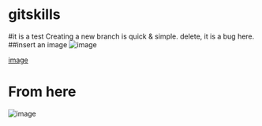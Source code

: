# gitskills
#it is a test
Creating a new branch is quick & simple. delete, it is a bug here.
##insert an image
![image](https://github.com/mynameiszhangyong/gitskills/blob/master/an%20image.jpg)

[image](https://github.com/mynameiszhangyong/gitskills/blob/master/an%20image.jpg)

# From here
![image](http://swiftist.org/uploads/attachment/file/49/tanita_counter.png)




